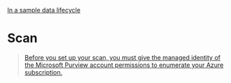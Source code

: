 [In a sample data lifecycle](https://learn.microsoft.com/en-us/purview/governance-roles-permissions#data-asset-lifecycle-example)


# Scan
> [Before you set up your scan, you must give the managed identity of the Microsoft Purview account permissions to enumerate your Azure subscription.](https://learn.microsoft.com/en-us/purview/manage-credentials?wt.mc_id=mspurview_inproduct_scan_msiauth_csadai)

